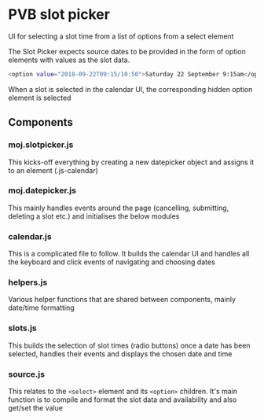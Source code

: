 # PVB slot picker

UI for selecting a slot time from a list of options from a select element

The Slot Picker expects source dates to be provided in the form of option elements with values as the slot data.

```sh
<option value="2018-09-22T09:15/10:50">Saturday 22 September 9:15am</option>
```

When a slot is selected in the calendar UI, the corresponding hidden option element is selected

## Components

### moj.slotpicker.js

This kicks-off everything by creating a new datepicker object and assigns it to an element (.js-calendar)

### moj.datepicker.js

This mainly handles events around the page (cancelling, submitting, deleting a slot etc.) and initialises the below modules

### calendar.js

This is a complicated file to follow. It builds the calendar UI and handles all the keyboard and click events of navigating and choosing dates

### helpers.js

Various helper functions that are shared between components, mainly date/time formatting

### slots.js

This builds the selection of slot times (radio buttons) once a date has been selected, handles their events and displays the chosen date and time

### source.js

This relates to the ```<select>``` element and its ```<option>``` children. It's main function is to compile and format the slot data and availability and also get/set the value
